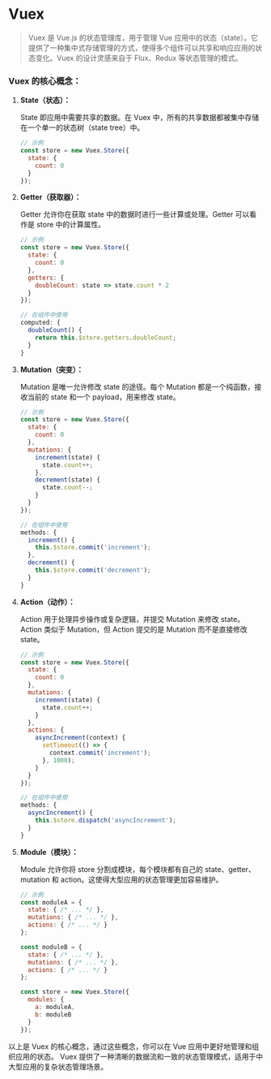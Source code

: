 # Vuex  
> Vuex 是 Vue.js 的状态管理库，用于管理 Vue 应用中的状态（state）。它提供了一种集中式存储管理的方式，使得多个组件可以共享和响应应用的状态变化。Vuex 的设计灵感来自于 Flux、Redux 等状态管理的模式。

### Vuex 的核心概念：

1. **State（状态）：**

   State 即应用中需要共享的数据。在 Vuex 中，所有的共享数据都被集中存储在一个单一的状态树（state tree）中。

   ```javascript
   // 示例
   const store = new Vuex.Store({
     state: {
       count: 0
     }
   });
   ```

2. **Getter（获取器）：**

   Getter 允许你在获取 state 中的数据时进行一些计算或处理。Getter 可以看作是 store 中的计算属性。

   ```javascript
   // 示例
   const store = new Vuex.Store({
     state: {
       count: 0
     },
     getters: {
       doubleCount: state => state.count * 2
     }
   });

   // 在组件中使用
   computed: {
     doubleCount() {
       return this.$store.getters.doubleCount;
     }
   }
   ```

3. **Mutation（突变）：**

   Mutation 是唯一允许修改 state 的途径。每个 Mutation 都是一个纯函数，接收当前的 state 和一个 payload，用来修改 state。

   ```javascript
   // 示例
   const store = new Vuex.Store({
     state: {
       count: 0
     },
     mutations: {
       increment(state) {
         state.count++;
       },
       decrement(state) {
         state.count--;
       }
     }
   });

   // 在组件中使用
   methods: {
     increment() {
       this.$store.commit('increment');
     },
     decrement() {
       this.$store.commit('decrement');
     }
   }
   ```

4. **Action（动作）：**

   Action 用于处理异步操作或复杂逻辑，并提交 Mutation 来修改 state。Action 类似于 Mutation，但 Action 提交的是 Mutation 而不是直接修改 state。

   ```javascript
   // 示例
   const store = new Vuex.Store({
     state: {
       count: 0
     },
     mutations: {
       increment(state) {
         state.count++;
       }
     },
     actions: {
       asyncIncrement(context) {
         setTimeout(() => {
           context.commit('increment');
         }, 1000);
       }
     }
   });

   // 在组件中使用
   methods: {
     asyncIncrement() {
       this.$store.dispatch('asyncIncrement');
     }
   }
   ```

5. **Module（模块）：**

   Module 允许你将 store 分割成模块，每个模块都有自己的 state、getter、mutation 和 action。这使得大型应用的状态管理更加容易维护。

   ```javascript
   // 示例
   const moduleA = {
     state: { /* ... */ },
     mutations: { /* ... */ },
     actions: { /* ... */ }
   };

   const moduleB = {
     state: { /* ... */ },
     mutations: { /* ... */ },
     actions: { /* ... */ }
   };

   const store = new Vuex.Store({
     modules: {
       a: moduleA,
       b: moduleB
     }
   });
   ```

以上是 Vuex 的核心概念，通过这些概念，你可以在 Vue 应用中更好地管理和组织应用的状态。 Vuex 提供了一种清晰的数据流和一致的状态管理模式，适用于中大型应用的复杂状态管理场景。